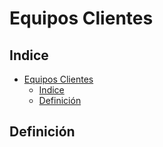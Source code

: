 # Equipos Clientes

## Indice 
- [Equipos Clientes](#equipos-clientes)
	- [Indice](#indice)
	- [Definición](#definición)


## Definición



